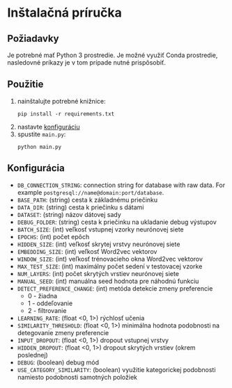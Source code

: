 # Inštalačná príručka

## Požiadavky

Je potrebné mať Python 3 prostredie. Je možné využiť Conda prostredie, nasledovné príkazy je v tom prípade nutné prispôsobiť.

## Použitie

1. nainštalujte potrebné knižnice:
    ```
    pip install -r requirements.txt
    ```
1. nastavte [konfiguráciu](#konfigurácia)
1. spustite `main.py`:
    ```
    python main.py
    ```

## Konfigurácia

- `DB_CONNECTION_STRING`: connection string for database with raw data. For example `postgresql://name@domain:port/database`.
- `BASE_PATH`: (string) cesta k základnému priečinku
- `DATA_DIR`: (string)  cesta k priečinku s dátami
- `DATASET`: (string) názov dátovej sady
- `DEBUG_FOLDER`: (string)  cesta k priečinku na ukladanie debug výstupov
- `BATCH_SIZE`: (int) veľkosť vstupnej vzorky neurónovej siete
- `EPOCHS`: (int) počet epôch
- `HIDDEN_SIZE`: (int) veľkosť skrytej vrstvy neurónovej siete
- `EMBEDDING_SIZE`: (int) veľkosť Word2vec vektorov
- `WINDOW_SIZE`: (int) veľkosť trénovacieho okna Word2vec vektorov
- `MAX_TEST_SIZE`: (int) maximálny počet sedení v testovacej vzorke
- `NUM_LAYERS`: (int) počet skrytých vrstiev neurónovej siete
- `MANUAL_SEED`: (int) manuálna seed hodnota pre náhodnú funkciu
- `DETECT_PREFERENCE_CHANGE`: (int) metóda detekcie zmeny preferencie
    - 0 - žiadna
    - 1 - oddeľovanie
    - 2 - filtrovanie
- `LEARNING_RATE`: (float <0, 1>) rýchlosť učenia
- `SIMILARITY_THRESHOLD`: (float <0, 1>) minimálna hodnota podobnosti na detegovanie zmeny preferencie
- `INPUT_DROPOUT`: (float <0, 1>) dropout vstupnej vrstvy
- `HIDDEN_DROPOUT`: (float <0, 1>) dropout skrytých vrstiev (okrem poslednej)
- `DEBUG`: (boolean) debug mód
- `USE_CATEGORY_SIMILARITY`: (boolean) využitie kategorickej podobnosti namiesto podobnosti samotných položiek